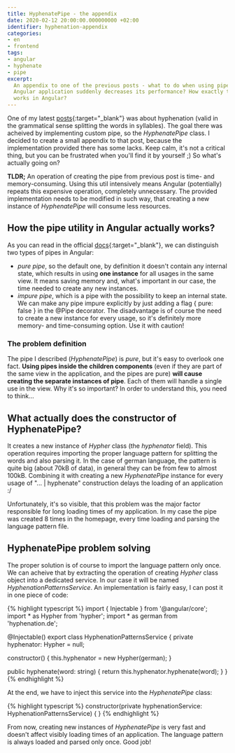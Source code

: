 ```yaml
---
title: HyphenatePipe - the appendix
date: 2020-02-12 20:00:00.000000000 +02:00
identifier: hyphenation-appendix
categories:
- en
- frontend
tags:
- angular
- hyphenate
- pipe
excerpt:
  An appendix to one of the previous posts - what to do when using pipe in your
  Angular application suddenly decreases its performance? How exactly the pipe
  works in Angular?
---
```

One of my latest
[posts](/en/frontend/2020/02/auto-splitting-words-hyphenation){:target="_blank"}
was about hyphenation (valid in the grammatical sense splitting the words in
syllables). The goal there was acheived by implementing custom pipe, so the
*HyphenatePipe* class. I decided to create a small appendix to that post,
because the implementation provided there has some lacks. Keep calm, it's not a
critical thing, but you can be frustrated when you'll find it by yourself ;)
So what's actually going on?

**TLDR;**
An operation of creating the pipe from previous post is time- and
memory-consuming. Using this util intensively means Angular (potentially)
repeats this expensive operation, completely unnecessary. The provided
implementation needs to be modified in such way, that creating a new instance
of *HyphenatePipe* will consume less resources.

## How the pipe utility in Angular actually works?

As you can read in the official
[docs](https://angular.io/guide/pipes){:target="_blank"}, we can distinguish two
types of pipes in Angular:

* *pure pipe*, so the default one, by definition it doesn't contain any internal
state, which results in using **one instance** for all usages in the same view.
It means saving memory and, what's important in our case, the time needed to
create any new instances.
* *impure pipe*, which is a pipe with the possibility to keep an internal state.
We can make any pipe impure explicitly by just adding a flag { pure: false }
in the @Pipe decorator. The disadvantage is of course the need to create a new
instance for every usage, so it's definitely more memory- and time-consuming
option. Use it with caution!

### The problem definition

The pipe I described (*HyphenatePipe*) is *pure*, but it's easy to overlook one
fact. **Using pipes inside the children components** (even if they are part
of the same view in the application, and the pipes are pure) **will cause
creating the separate instances of pipe**. Each of them will handle a single use
in the view. Why it's so important? In order to understand this, you
need to think...

## What actually does the constructor of HyphenatePipe?

It creates a new instance of *Hypher* class (the *hyphenator* field). This
operation requires importing the proper language pattern for splitting the
words and also parsing it. In the case of german language, the pattern is quite
big (about 70kB of data), in general they can be from few to almost 100kB.
Combining it with creating a new *HyphenatePipe* instance for every usage of
"... | hyphenate" construction delays the loading of an application :/

Unfortunately, it's so visible, that this problem was the major factor
responsible for long loading times of my application. In my case the pipe was
created 8 times in the homepage, every time loading and parsing the language
pattern file.

## HyphenatePipe problem solving

The proper solution is of course to import the language pattern only once. We
can acheive that by extracting the operation of creating *Hypher* class
object into a dedicated service. In our case it will be named
*HyphenationPatternsService*. An implementation is fairly easy, I can post it
in one piece of code:

{% highlight typescript %}
import { Injectable } from '@angular/core';
import * as Hypher from 'hypher';
import * as german from 'hyphenation.de';

@Injectable()
export class HyphenationPatternsService {
  private hyphenator: Hypher = null;

  constructor() {
    this.hyphenator = new Hypher(german);
  }

  public hyphenate(word: string) {
    return this.hyphenator.hyphenate(word);
  }
}
{% endhighlight %}

At the end, we have to inject this service into the *HyphenatePipe* class:

{% highlight typescript %}
constructor(private hyphenationService: HyphenationPatternsService) { }
{% endhighlight %}

From now, creating new instances of *HyphenatePipe* is very fast and doesn't
affect visibly loading times of an application. The language pattern is always
loaded and parsed only once. Good job!
